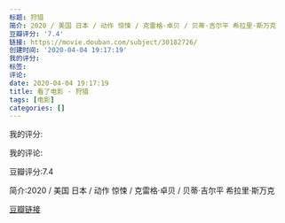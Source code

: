 ```yaml
---
标题: 狩猎
简介: 2020 / 美国 日本 / 动作 惊悚 / 克雷格·卓贝 / 贝蒂·吉尔平 希拉里·斯万克
豆瓣评分: '7.4'
链接: https://movie.douban.com/subject/30182726/
创建时间: '2020-04-04 19:17:19'
我的评分:
标签:
评论:
date: 2020-04-04 19:17:19
title: 看了电影 - 狩猎
tags: [电影]
categories: []
---
```


我的评分:

我的评论:

豆瓣评分:7.4

简介:2020 / 美国 日本 / 动作 惊悚 / 克雷格·卓贝 / 贝蒂·吉尔平 希拉里·斯万克

[豆瓣链接](https://movie.douban.com/subject/30182726/)

